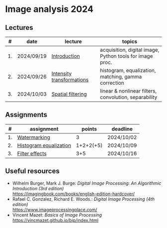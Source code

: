 # Image analysis 2024


## Lectures

| #  | date       | lecture                                                               | topics                                                   |
|----|------------|-----------------------------------------------------------------------|----------------------------------------------------------|
| 1. | 2024/09/19 | [Introduction](lectures/introduction.ipynb)                           | acquisition, digital image, Python tools for image proc. |
| 2. | 2024/09/26 | [Intensity transformations](lectures/intensity_transformations.ipynb) | histogram, equalization, matching, gamma correction      |
| 3. | 2024/10/03 | [Spatial filtering](lectures/spatial_filtering.ipynb)                 | linear & nonlinear filters, convolution, separability    |


## Assignments

| #  | assignment                                                         | points    | deadline   |
|----|--------------------------------------------------------------------|-----------|------------|
| 1. | [Watermarking](assignments/watermarking.ipynb)                     | 3         | 2024/10/02 |
| 2. | [Histogram equalization](assignments/histogram_equalization.ipynb) | 1+2+2(+5) | 2024/10/09 |
| 3. | [Filter effects](assignments/filter_effects.ipynb)                 | 3+5       | 2024/10/16 |


## Useful resources

- Wilhelm Burger, Mark J. Burge: *Digital Image Processing: An Algorithmic Introduction (3rd edition)*  
  https://imagingbook.com/books/english-edition-hardcover/
- Rafael C. Gonzalez, Richard E. Woods.: *Digital Image Processing (4th edition)*  
  https://www.imageprocessingplace.com/
- Vincent Mazet: *Basics of Image Processing*  
  https://vincmazet.github.io/bip/index.html

